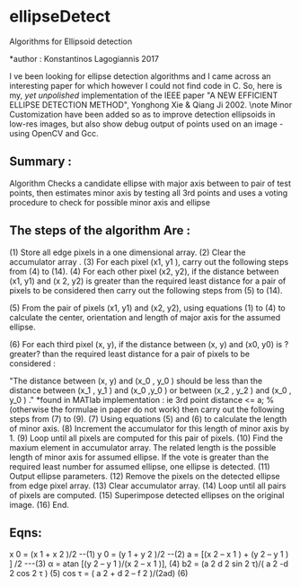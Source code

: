 # ellipseDetect
Algorithms for Ellipsoid detection

*author : Konstantinos Lagogiannis 2017
 
I ve been looking for ellipse detection algorithms and I came across an interesting paper for which however I could not find code in C.
 So, here is my, *yet unpolished* implementation of the IEEE paper  "A NEW EFFICIENT ELLIPSE DETECTION METHOD", Yonghong Xie & Qiang Ji  2002.
\note Minor Customization have been added so as to improve detection ellipsoids in low-res images, but also show debug output of points used on an image - using OpenCV and Gcc.

## Summary :
 Algorithm Checks a candidate ellipse with major axis between to pair of test points,
  then estimates minor axis by testing all 3rd points and uses a voting procedure to check for possible minor axis and ellipse
 
## The steps of the algorithm Are :
 (1) Store all edge pixels in a one dimensional array.
 (2) Clear the accumulator array .
 (3) For each pixel (x1, y1 ), carry out the following steps from (4) to (14).
 (4) For each other pixel (x2, y2), if the distance between (x1, y1) and (x 2, y2)
 is greater than the required least distance  for  a  pair  of  pixels  to  be  considered  then
 carry out the following steps from (5) to (14).

 (5) From  the  pair  of  pixels  (x1,  y1) and  (x2,  y2),  using
 equations   (1)   to   (4)   to   calculate   the   center,
 orientation and length of major axis for the assumed ellipse.

 (6) For  each  third  pixel  (x,  y),  if  the  distance  between
 (x,  y)  and  (x0,  y0)   is  ?greater?  than  the  required  least
 distance  for  a  pair  of  pixels  to  be  considered  :

 "The distance between (x, y) and (x_0 , y_0 ) should be less than the distance between (x_1 , y_1 ) and (x_0 ,y_0 ) or between (x_2 , y_2 ) and (x_0 , y_0 ) ."
 *found in MATlab implementation : ie 3rd point distance <= a; % (otherwise the formulae in paper do not work)
  then carry out the following steps from (7) to (9).
 (7)  Using  equations  (5)  and  (6)  to  calculate  the  length  of minor axis.
 (8)  Increment  the  accumulator  for  this  length  of  minor  axis by 1.
 (9)  Loop  until  all  pixels  are  computed  for  this  pair  of  pixels.
 (10) Find the maxium element in accumulator array.
 The related  length  is  the  possible  length  of  minor  axis
 for  assumed  ellipse.  If  the  vote  is  greater  than  the
 required   least   number   for   assumed   ellipse,   one  ellipse is detected.
 (11)   Output ellipse parameters.
 (12)   Remove the pixels on the detected ellipse from edge pixel array.
 (13)   Clear accumulator array.
 (14)   Loop until all pairs of pixels are computed.
 (15)   Superimpose   detected   ellipses   on   the   original  image.
 (16)   End.


## Eqns:
 x 0 = (x 1 + x 2 )/2  --(1)
 y 0 = (y 1 + y 2 )/2  --(2)
 a = [(x 2 – x 1 ) + (y 2 – y 1 ) ] /2 ---(3)
 α = atan [(y 2 – y 1 )/(x 2 – x 1 )], (4)
 b2 = (a 2 d 2 sin 2 τ)/( a 2 -d 2 cos 2 τ ) (5)
 cos τ = ( a 2 + d 2 – f 2 )/(2ad) (6)


